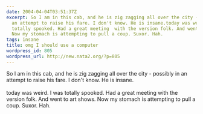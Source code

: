 ```yaml
---
date: 2004-04-04T03:51:37Z
excerpt: So I am in this cab, and he is zig zagging all over the city - possibly in
  an attempt to raise his fare. I don't know. He is insane.today was weird. I was
  totally spooked. Had a great meeting  with the version folk. And went to art shows.
  Now my stomach is attempting to pull a coup. Suxor. Hah.
tags: insane
title: omg I should use a computer
wordpress_id: 805
wordpress_url: http://new.nata2.org/?p=805
---
```


So I am in this cab, and he is zig zagging all over the city - possibly in an attempt to raise his fare. I don't know. He is insane.<br/><br/>today was weird. I was totally spooked. Had a great meeting  with the version folk. And went to art shows. Now my stomach is attempting to pull a coup. Suxor. Hah.
